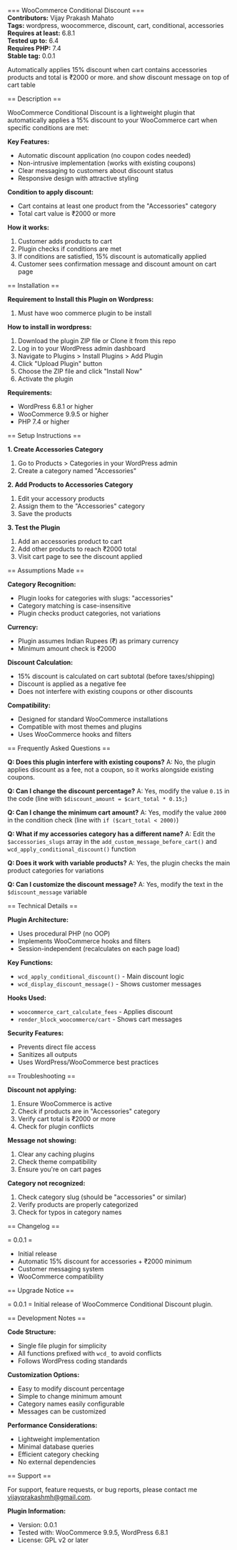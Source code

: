 === WooCommerce Conditional Discount ===  
**Contributors:** Vijay Prakash Mahato  
**Tags:** wordpress, woocommerce, discount, cart, conditional, accessories  
**Requires at least:** 6.8.1  
**Tested up to:** 6.4  
**Requires PHP:** 7.4  
**Stable tag:** 0.0.1  

Automatically applies 15% discount when cart contains accessories products and total is ₹2000 or more.
and show discount message on top of cart table

== Description ==

WooCommerce Conditional Discount is a lightweight plugin that automatically applies a 15% discount to your WooCommerce cart when specific conditions are met:

**Key Features:**
* Automatic discount application (no coupon codes needed)
* Non-intrusive implementation (works with existing coupons)
* Clear messaging to customers about discount status
* Responsive design with attractive styling

**Condition to apply discount:**
* Cart contains at least one product from the "Accessories" category
* Total cart value is ₹2000 or more

**How it works:**
1. Customer adds products to cart
2. Plugin checks if conditions are met
3. If conditions are satisfied, 15% discount is automatically applied
4. Customer sees confirmation message and discount amount on cart page

== Installation ==

**Requirement to Install this Plugin on Wordpress:**
1. Must have woo commerce plugin to be install

**How to install in wordpress:**
1. Download the plugin ZIP file or Clone it from this repo
2. Log in to your WordPress admin dashboard
3. Navigate to Plugins > Install Plugins > Add Plugin 
4. Click "Upload Plugin" button
5. Choose the ZIP file and click "Install Now"
6. Activate the plugin

**Requirements:**
* WordPress 6.8.1 or higher
* WooCommerce 9.9.5 or higher
* PHP 7.4 or higher

== Setup Instructions ==

**1. Create Accessories Category**
1. Go to Products > Categories in your WordPress admin
2. Create a category named "Accessories"

**2. Add Products to Accessories Category**
1. Edit your accessory products
2. Assign them to the "Accessories" category
3. Save the products

**3. Test the Plugin**
1. Add an accessories product to cart
2. Add other products to reach ₹2000 total
3. Visit cart page to see the discount applied

== Assumptions Made ==

**Category Recognition:**
* Plugin looks for categories with slugs: "accessories"
* Category matching is case-insensitive
* Plugin checks product categories, not variations

**Currency:**
* Plugin assumes Indian Rupees (₹) as primary currency
* Minimum amount check is ₹2000

**Discount Calculation:**
* 15% discount is calculated on cart subtotal (before taxes/shipping)
* Discount is applied as a negative fee
* Does not interfere with existing coupons or other discounts

**Compatibility:**
* Designed for standard WooCommerce installations
* Compatible with most themes and plugins
* Uses WooCommerce hooks and filters

== Frequently Asked Questions ==

**Q: Does this plugin interfere with existing coupons?**
A: No, the plugin applies discount as a fee, not a coupon, so it works alongside existing coupons.

**Q: Can I change the discount percentage?**
A: Yes, modify the value `0.15` in the code (line with `$discount_amount = $cart_total * 0.15;`)

**Q: Can I change the minimum cart amount?**
A: Yes, modify the value `2000` in the condition check (line with `if ($cart_total < 2000)`)

**Q: What if my accessories category has a different name?**
A: Edit the `$accessories_slugs` array in the `add_custom_message_before_cart()` and `wcd_apply_conditional_discount()` function

**Q: Does it work with variable products?**
A: Yes, the plugin checks the main product categories for variations

**Q: Can I customize the discount message?**
A: Yes, modify the text in the `$discount_message` variable

== Technical Details ==

**Plugin Architecture:**
* Uses procedural PHP (no OOP)
* Implements WooCommerce hooks and filters
* Session-independent (recalculates on each page load)

**Key Functions:**
* `wcd_apply_conditional_discount()` - Main discount logic
* `wcd_display_discount_message()` - Shows customer messages

**Hooks Used:**
* `woocommerce_cart_calculate_fees` - Applies discount
* `render_block_woocommerce/cart` - Shows cart messages

**Security Features:**
* Prevents direct file access
* Sanitizes all outputs
* Uses WordPress/WooCommerce best practices

== Troubleshooting ==

**Discount not applying:**
1. Ensure WooCommerce is active
2. Check if products are in "Accessories" category
3. Verify cart total is ₹2000 or more
4. Check for plugin conflicts

**Message not showing:**
1. Clear any caching plugins
2. Check theme compatibility
3. Ensure you're on cart pages

**Category not recognized:**
1. Check category slug (should be "accessories" or similar)
2. Verify products are properly categorized
3. Check for typos in category names

== Changelog ==

= 0.0.1 =
* Initial release
* Automatic 15% discount for accessories + ₹2000 minimum
* Customer messaging system
* WooCommerce compatibility

== Upgrade Notice ==

= 0.0.1 =
Initial release of WooCommerce Conditional Discount plugin.

== Development Notes ==

**Code Structure:**
* Single file plugin for simplicity
* All functions prefixed with `wcd_` to avoid conflicts
* Follows WordPress coding standards

**Customization Options:**
* Easy to modify discount percentage
* Simple to change minimum amount
* Category names easily configurable
* Messages can be customized

**Performance Considerations:**
* Lightweight implementation
* Minimal database queries
* Efficient category checking
* No external dependencies

== Support ==

For support, feature requests, or bug reports, please contact me [vijayprakashmh@gmail.com](mailto:vijayprakashmh@gmail.com).

**Plugin Information:**
* Version: 0.0.1
* Tested with: WooCommerce 9.9.5, WordPress 6.8.1
* License: GPL v2 or later
